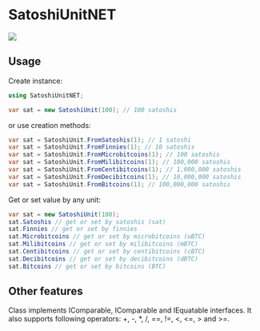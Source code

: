 # SatoshiUnitNET

[![][nuget-img]][nuget]

[nuget]:     https://www.nuget.org/packages/SatoshiUnitNET/
[nuget-img]: https://badge.fury.io/nu/satoshiunit.svg

## Usage

Create instance:
```cs
using SatoshiUnitNET;

var sat = new SatoshiUnit(100); // 100 satoshis
```

or use creation methods:
```cs
var sat = SatoshiUnit.FromSatoshis(1); // 1 satoshi
var sat = SatoshiUnit.FromFinnies(1); // 10 satoshis
var sat = SatoshiUnit.FromMicrobitcoins(1); // 100 satoshis
var sat = SatoshiUnit.FromMilibitcoins(1); // 100,000 satoshis
var sat = SatoshiUnit.FromCentibitcoins(1); // 1,000,000 satoshis
var sat = SatoshiUnit.FromDecibitcoins(1); // 10,000,000 satoshis
var sat = SatoshiUnit.FromBitcoins(1); // 100,000,000 satoshis
```

Get or set value by any unit:
```cs
var sat = new SatoshiUnit(100);
sat.Satoshis // get or set by satoshis (sat)
sat.Finnies // get or set by finnies
sat.Microbitcoins // get or set by microbitcoins (uBTC)
sat.Milibitcoins // get or set by milibitcoins (mBTC)
sat.Centibitcoins // get or set by centibitcoins (cBTC)
sat.Decibitcoins // get or set by decibitcoins (dBTC)
sat.Bitcoins // get or set by bitcoins (BTC)
```

## Other features

Class implements IComparable, IComparable<T> and IEquatable<T> interfaces. It also supports following operators: +, -, *, /, ==, !=, <, <=, > and >=.
